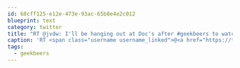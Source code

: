 ```yaml
---
id: 68cff125-e12e-473e-93ac-65b0e4e2c012
blueprint: text
category: twitter
title: "RT @jvdw: I'll be hanging out at Doc's after #geekbeers to watch the Canucks game at 7, if anyone else is interested."
caption: 'RT <span class="username username_linked">@<a href="https://twitter.com/jvdw" title="John van der Woude">jvdw</a></span>: I''ll be hanging out at Doc''s after <span class="hashtag hashtag_local">#<a href="http://tweettemp.darylchymko.ca/?tag=geekbeers">geekbeers</a> to watch the Canucks game at 7, if anyone else is interested.'
tags:
  - geekbeers
---
```


